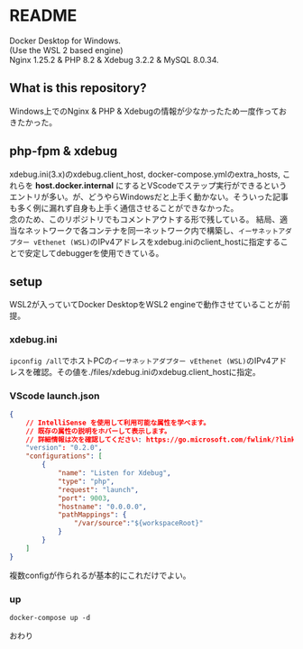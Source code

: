 # README

Docker Desktop for Windows.  
(Use the WSL 2 based engine)  
Nginx 1.25.2 & PHP 8.2 & Xdebug 3.2.2 & MySQL 8.0.34.  

## What is this repository?

Windows上でのNginx & PHP & Xdebugの情報が少なかったため一度作っておきたかった。

## php-fpm & xdebug

xdebug.ini(3.x)のxdebug.client_host, docker-compose.ymlのextra_hosts, これらを __host.docker.internal__ にするとVScodeでステップ実行ができるというエントリが多い。が、どうやらWindowsだと上手く動かない。そういった記事も多く例に漏れず自身も上手く通信させることができなかった。  
念のため、このリポジトリでもコメントアウトする形で残している。
結局、適当なネットワークで各コンテナを同一ネットワーク内で構築し、`イーサネットアダプター vEthenet (WSL)`のIPv4アドレスをxdebug.iniのclient_hostに指定することで安定してdebuggerを使用できている。

## setup

WSL2が入っていてDocker DesktopをWSL2 engineで動作させていることが前提。

### xdebug.ini

`ipconfig /all`でホストPCの`イーサネットアダプター vEthenet (WSL)`のIPv4アドレスを確認。その値を./files/xdebug.iniのxdebug.client_hostに指定。

### VScode launch.json

```json
{
    // IntelliSense を使用して利用可能な属性を学べます。
    // 既存の属性の説明をホバーして表示します。
    // 詳細情報は次を確認してください: https://go.microsoft.com/fwlink/?linkid=830387
    "version": "0.2.0",
    "configurations": [
        {
            "name": "Listen for Xdebug",
            "type": "php",
            "request": "launch",
            "port": 9003,
            "hostname": "0.0.0.0",
            "pathMappings": {
                "/var/source":"${workspaceRoot}"
            }
        }
    ]
}
```

複数configが作られるが基本的にこれだけでよい。

### up

```
docker-compose up -d
```
おわり
